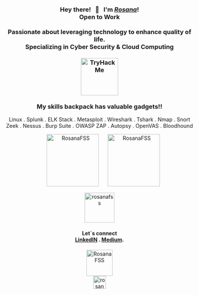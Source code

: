 <h3 align="center">Hey there! &nbsp; 👋 &nbsp; I'm <a href="https://www.linkedin.com/in/rosanafssantos/"><em>Rosana</em></a>!<br>
<strong>Open to Work</strong><br><br>
Passionate about leveraging technology to enhance quality of life.<br>
Specializing in Cyber Security & Cloud Computing<br><br>
<img height="100px"  src="https://tryhackme-badges.s3.amazonaws.com/Rosana.png" alt="TryHackMe" /><br><br>
My skills backpack has valuable gadgets!!</h3>
<p align="center">Linux . Splunk . ELK Stack . Metasploit . Wireshark . Tshark . Nmap . Snort<br>Zeek . Nessus . Burp Suite . OWASP ZAP . Autopsy . OpenVAS . Bloodhound</p>



<p align="center">
<img height="140px" src="https://github-readme-streak-stats.herokuapp.com/?user=rosanafss&&theme=highcontrast" alt="RosanaFSS"  hspace="20" />
<img height="140px" src="https://github-readme-stats.vercel.app/api?username=rosanafss&show_icons=true&locale=en&theme=highcontrast" alt="RosanaFSS" /></p>



<p align="center"> <a href="https://github.com/ryo-ma/github-profile-trophy"><img height="80" src="https://github-profile-trophy.vercel.app/?username=rosanafss&theme=dracula" alt="rosanafss" /></a> </p>

<h4 align="center">Let´s connect<br>
<a href="https://www.linkedin.com/in/rosanafssantos/">LinkedIN</a> . <a href="https://medium.com/rosanafss">Medium</a>.</h4>

<p align="center">
<img height="70px" src="https://github-readme-stats.vercel.app/api/top-langs?username=rosanafss&show_icons=true&locale=en&layout=compact" alt="RosanaFSS"/> <br>
<img  height="34px" src="https://komarev.com/ghpvc/?username=rosanafss&label=Profile%20views&color=0e75b6&style=flat" alt="rosanafss" /> </p>
